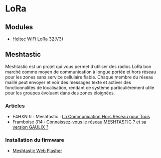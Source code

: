 # LoRa

## Modules

- [Heltec WiFi LoRa 32(V3)](https://heltec.org/project/wifi-lora-32-v3/)


## Meshtastic

Meshtastic est un projet qui vous permet d’utiliser des radios LoRa bon marché comme moyen de communication à longue portée et hors réseau pour les zones sans service cellulaire fiable. Chaque membre du réseau maillé peut envoyer et voir des messages texte et activer des fonctionnalités de localisation, rendant ce système particulièrement utile pour les groupes évoluant dans des zones éloignées.

### Articles

- F4HXN.fr : Meshtastic : [La Communication Hors Réseau pour Tous](https://www.f4hxn.fr/meshtastic-la-communication-hors-reseau-pour-tous/)
- Framboise 314 : [Connaissez-vous le réseau MESHTASTIC ? et sa version GAULIX ?](https://www.framboise314.fr/connaissez-vous-le-reseau-meshtastic-et-sa-version-gaulix/)

### Installation du firmware

- [Meshtastic Web Flasher](https://flasher.meshtastic.org/)


